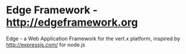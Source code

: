 Edge Framework - http://edgeframework.org
=========

Edge - a Web Application Framework for the vert.x platform, inspired by http://expressjs.com/ for node.js